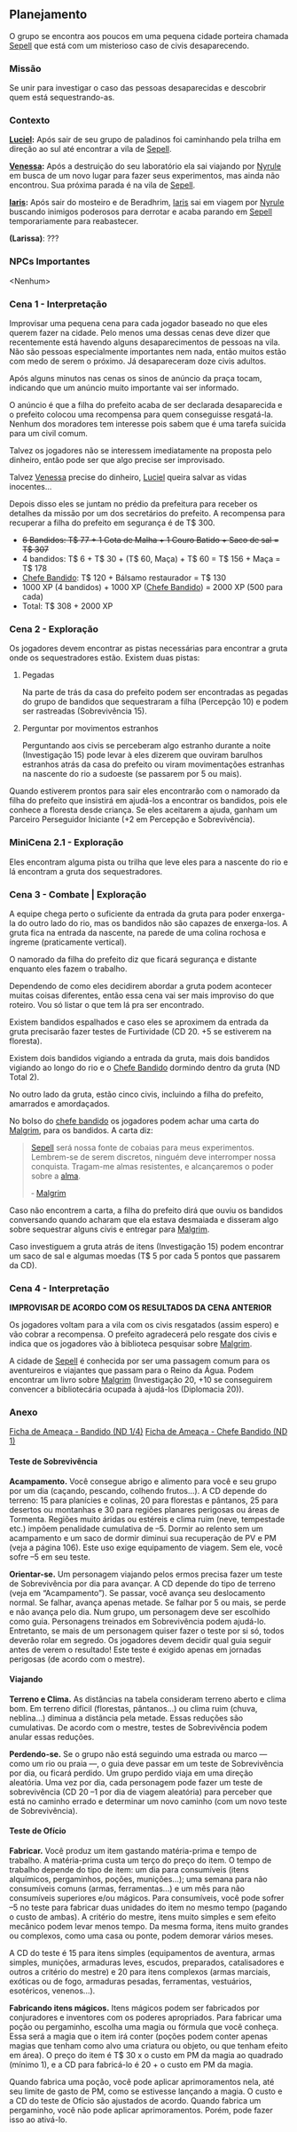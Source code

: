 ## Planejamento
O grupo se encontra aos poucos em uma pequena cidade porteira chamada [Sepell](../../Lugares/Plano%20Material/Nyrule/Ermos/Sepell.md) que está com um misterioso caso de civis desaparecendo.

### Missão
Se unir para investigar o caso das pessoas desaparecidas e descobrir quem está sequestrando-as.

### Contexto
**[Luciel](../../Personagens/PCs/Luciel/index.md):** Após sair de seu grupo de paladinos foi caminhando pela trilha em direção ao sul até encontrar a vila de [Sepell](../../Lugares/Plano%20Material/Nyrule/Ermos/Sepell.md).

**[Venessa](../../Personagens/PCs/Venessa/index.md):** Após a destruição do seu laboratório ela sai viajando por [Nyrule](../../Lugares/Plano%20Material/Nyrule/index.md) em busca de um novo lugar para fazer seus experimentos, mas ainda não encontrou. Sua próxima parada é na vila de [Sepell](../../Lugares/Plano%20Material/Nyrule/Ermos/Sepell.md).

**[Iaris](../../Personagens/PCs/Iaris/index.md):** Após sair do mosteiro e de Beradhrim, [Iaris](../../Personagens/PCs/Iaris/index.md) sai em viagem por [Nyrule](../../Lugares/Plano%20Material/Nyrule/index.md) buscando inimigos poderosos para derrotar e acaba parando em [Sepell](../../Lugares/Plano%20Material/Nyrule/Ermos/Sepell.md) temporariamente para reabastecer.

**(Larissa)**: ???

### NPCs Importantes
&lt;Nenhum&gt;

### Cena 1 - Interpretação
Improvisar uma pequena cena para cada jogador baseado no que eles querem fazer na cidade. Pelo menos uma dessas cenas deve dizer que recentemente está havendo alguns desaparecimentos de pessoas na vila. Não são pessoas especialmente importantes nem nada, então muitos estão com medo de serem o próximo. Já desapareceram doze civis adultos.

Após alguns minutos nas cenas os sinos de anúncio da praça tocam, indicando que um anúncio muito importante vai ser informado.

O anúncio é que a filha do prefeito acaba de ser declarada desaparecida e o prefeito colocou uma recompensa para quem conseguisse resgatá-la. Nenhum dos moradores tem interesse pois sabem que é uma tarefa suicida para um civil comum.

Talvez os jogadores não se interessem imediatamente na proposta pelo dinheiro, então pode ser que algo precise ser improvisado.

Talvez [Venessa](../../Personagens/PCs/Venessa/index.md) precise do dinheiro, [Luciel](../../Personagens/PCs/Luciel/index.md) queira salvar as vidas inocentes…

Depois disso eles se juntam no prédio da prefeitura para receber os detalhes da missão por um dos secretários do prefeito. A recompensa para recuperar a filha do prefeito em segurança é de T$ 300.

- <s>6 Bandidos: T$ 77 + 1 Cota de Malha + 1 Couro Batido + Saco de sal = T$ 307</s>
- 4 bandidos: T$ 6 + T$ 30 + (T$ 60, Maça) + T$ 60 = T$ 156 + Maça = T$ 178
- [Chefe Bandido](../../Worldbuild/Fichas%20de%20Amea%C3%A7a/Chefe%20Bandido%20(T20).md): T$ 120 + Bálsamo restaurador = T$ 130
- 1000 XP (4 bandidos) + 1000 XP ([Chefe Bandido](../../Worldbuild/Fichas%20de%20Amea%C3%A7a/Chefe%20Bandido%20(T20).md)) = 2000 XP (500 para cada)
- Total: T$ 308 + 2000 XP

### Cena 2 - Exploração
Os jogadores devem encontrar as pistas necessárias para encontrar a gruta onde os sequestradores estão. Existem duas pistas:

1. Pegadas

    Na parte de trás da casa do prefeito podem ser encontradas as pegadas do grupo de bandidos que sequestraram a filha (Percepção 10) e podem ser rastreadas (Sobrevivência 15).

2. Perguntar por movimentos estranhos

    Perguntando aos civis se perceberam algo estranho durante a noite (Investigação 15) pode levar à eles dizerem que ouviram barulhos estranhos atrás da casa do prefeito ou viram movimentações estranhas na nascente do rio a sudoeste (se passarem por 5 ou mais).

Quando estiverem prontos para sair eles encontrarão com o namorado da filha do prefeito que insistirá em ajudá-los a encontrar os bandidos, pois ele conhece a floresta desde criança. Se eles aceitarem a ajuda, ganham um Parceiro Perseguidor Iniciante (+2 em Percepção e Sobrevivência).

### MiniCena 2.1 - Exploração
Eles encontram alguma pista ou trilha que leve eles para a nascente do rio e lá encontram a gruta dos sequestradores.

### Cena 3 - Combate | Exploração
A equipe chega perto o suficiente da entrada da gruta para poder enxerga-la do outro lado do rio, mas os bandidos não são capazes de enxerga-los. A gruta fica na entrada da nascente, na parede de uma colina rochosa e íngreme (praticamente vertical).

O namorado da filha do prefeito diz que ficará segurança e distante enquanto eles fazem o trabalho.

Dependendo de como eles decidirem abordar a gruta podem acontecer muitas coisas diferentes, então essa cena vai ser mais improviso do que roteiro. Vou só listar o que tem lá pra ser encontrado.

Existem bandidos espalhados e caso eles se aproximem da entrada da gruta precisarão fazer testes de Furtividade (CD 20. +5 se estiverem na floresta).

Existem dois bandidos vigiando a entrada da gruta, mais dois bandidos vigiando ao longo do rio e o [Chefe Bandido](../../Worldbuild/Fichas%20de%20Amea%C3%A7a/Chefe%20Bandido%20(T20).md) dormindo dentro da gruta (ND Total 2).

No outro lado da gruta, estão cinco civis, incluindo a filha do prefeito, amarrados e amordaçados.

No bolso do [chefe bandido](../../Worldbuild/Fichas%20de%20Amea%C3%A7a/Chefe%20Bandido%20(T20).md) os jogadores podem achar uma carta do [Malgrim](../../Personagens/NPCs/Vil%C3%B5es/Malgrim/index.md), para os bandidos. A carta diz:

> [Sepell](../../Lugares/Plano%20Material/Nyrule/Ermos/Sepell.md) será nossa fonte de cobaias para meus experimentos. Lembrem-se de serem discretos, ninguém deve interromper nossa conquista. Tragam-me almas resistentes, e alcançaremos o poder sobre a [alma](../../Worldbuild/Corpo,%20Mente%20e%20Alma.md).
>
> &dash; [Malgrim](../../Personagens/NPCs/Vil%C3%B5es/Malgrim/index.md)

Caso não encontrem a carta, a filha do prefeito dirá que ouviu os bandidos conversando quando acharam que ela estava desmaiada e disseram algo sobre sequestrar alguns civis e entregar para [Malgrim](../../Personagens/NPCs/Vil%C3%B5es/Malgrim/index.md).

Caso investiguem a gruta atrás de itens (Investigação 15) podem encontrar um saco de sal e algumas moedas (T$ 5 por cada 5 pontos que passarem da CD).

### Cena 4 - Interpretação
**IMPROVISAR DE ACORDO COM OS RESULTADOS DA CENA ANTERIOR**

Os jogadores voltam para a vila com os civis resgatados (assim espero) e vão cobrar a recompensa. O prefeito agradecerá pelo resgate dos civis e indica que os jogadores vão à biblioteca pesquisar sobre [Malgrim](../../Personagens/NPCs/Vil%C3%B5es/Malgrim/index.md).

A cidade de [Sepell](../../Lugares/Plano%20Material/Nyrule/Ermos/Sepell.md) é conhecida por ser uma passagem comum para os aventureiros e viajantes que passam para o Reino da Água. Podem encontrar um livro sobre [Malgrim](../../Personagens/NPCs/Vil%C3%B5es/Malgrim/index.md) (Investigação 20, +10 se conseguirem convencer a bibliotecária ocupada à ajudá-los (Diplomacia 20)).

### Anexo
[Ficha de Ameaça - Bandido (ND 1/4)](../../Worldbuild/Fichas%20de%20Amea%C3%A7a/Bandido%20(T20).md)
[Ficha de Ameaça - Chefe Bandido (ND 1)](../../Worldbuild/Fichas%20de%20Amea%C3%A7a/Chefe%20Bandido%20(T20).md)

#### Teste de Sobrevivência
**Acampamento.** Você consegue abrigo e alimento para você e seu grupo por um dia (caçando, pescando, colhendo frutos...). A CD depende do terreno: 15 para planícies e colinas, 20 para florestas e pântanos, 25 para desertos ou montanhas e 30 para regiões planares perigosas ou áreas de Tormenta. Regiões muito áridas ou estéreis e clima ruim (neve, tempestade etc.) impõem penalidade cumulativa de –5. Dormir ao relento sem um acampamento e um saco de dormir diminui sua recuperação de PV e PM (veja a página 106). Este uso exige equipamento de viagem. Sem ele, você sofre –5 em seu teste.

**Orientar-se.** Um personagem viajando pelos ermos precisa fazer um teste de Sobrevivência por dia para avançar. A CD depende do tipo de terreno (veja em “Acampamento”). Se passar, você avança seu deslocamento normal. Se falhar, avança apenas metade. Se falhar por 5 ou mais, se perde e não avança pelo dia. Num grupo, um personagem deve ser escolhido como guia. Personagens treinados em Sobrevivência podem ajudá-lo. Entretanto, se mais de um personagem quiser fazer o teste por si só, todos deverão rolar em segredo. Os jogadores devem decidir qual guia seguir antes de verem o resultado! Este teste é exigido apenas em jornadas perigosas (de acordo com o mestre).

#### Viajando
**Terreno e Clima.** As distâncias na tabela consideram terreno aberto e clima bom. Em terreno difícil (florestas, pântanos...) ou clima ruim (chuva, neblina...) diminua a distância pela metade. Essas reduções são cumulativas. De acordo com o mestre, testes de Sobrevivência podem anular essas reduções.

**Perdendo-se.** Se o grupo não está seguindo uma estrada ou marco — como um rio ou praia —, o guia deve passar em um teste de Sobrevivência por dia, ou ficará perdido. Um grupo perdido viaja
em uma direção aleatória. Uma vez por dia, cada personagem pode fazer um teste de sobrevivência
(CD 20 –1 por dia de viagem aleatória) para perceber que está no caminho errado e determinar um novo caminho (com um novo teste de Sobrevivência).

#### Teste de Ofício
**Fabricar.** Você produz um item gastando matéria-prima e tempo de trabalho. A matéria-prima custa um terço do preço do item. O tempo de trabalho depende do tipo de item: um dia para consumíveis (itens alquímicos, pergaminhos, poções, munições...); uma semana para não consumíveis comuns (armas, ferramentas...) e um mês para não consumíveis superiores
e/ou mágicos. Para consumíveis, você pode sofrer –5 no teste para fabricar duas unidades do item no mesmo tempo (pagando o custo de ambas). A critério do mestre, itens muito simples e sem efeito mecânico podem levar menos tempo. Da mesma forma, itens muito grandes ou complexos, como uma casa ou ponte, podem demorar vários meses.

A CD do teste é 15 para itens simples (equipamentos de aventura, armas simples, munições, armaduras leves, escudos, preparados, catalisadores e outros a critério do mestre) e 20 para itens complexos (armas marciais, exóticas ou de fogo, armaduras pesadas, ferramentas, vestuários, esotéricos, venenos...).

**Fabricando itens mágicos.** Itens mágicos podem ser fabricados por conjuradores e inventores com os poderes apropriados. Para fabricar uma poção ou pergaminho, escolha uma magia ou fórmula que você conheça. Essa será a magia que o item irá conter (poções podem conter
apenas magias que tenham como alvo uma criatura ou objeto, ou que tenham efeito em área). O preço do item é T$ 30 x o custo em PM da magia ao quadrado (mínimo 1), e a CD para fabricá-lo é 20 + o custo em PM da magia.

Quando fabrica uma poção, você pode aplicar aprimoramentos nela, até seu limite de gasto de PM, como se estivesse lançando a magia. O custo e a CD do teste de Ofício são ajustados de acordo. Quando fabrica um pergaminho, você não pode aplicar aprimoramentos. Porém, pode fazer isso ao ativá-lo.

